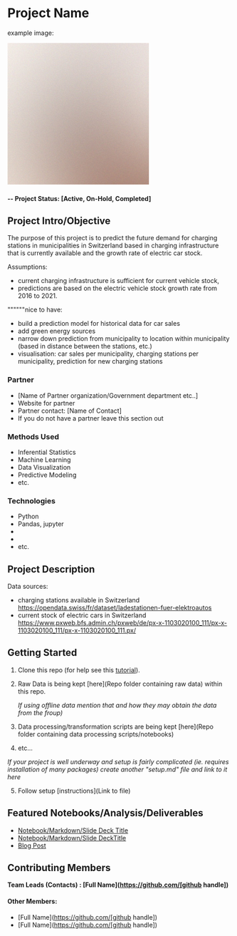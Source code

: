 # Project Name

example image:


![alternative text](reports/img/pic01.jpg)


#### -- Project Status: [Active, On-Hold, Completed]

## Project Intro/Objective
The purpose of this project is to predict the future demand for charging stations in municipalities in Switzerland based in charging infrastructure that is currently available and the growth rate of electric car stock.

Assumptions: 
- current charging infrastructure is sufficient for current vehicle stock, 
- predictions are based on the electric vehicle stock growth rate from 2016 to 2021.

""""""nice to have: 
- build a prediction model for historical data for car sales
- add green energy sources
- narrow down prediction from municipality to location within municipality (based in distance between the stations, etc.)
- visualisation: car sales per municipality, charging stations per municipality, prediction for new charging stations

### Partner
* [Name of Partner organization/Government department etc..]
* Website for partner
* Partner contact: [Name of Contact]
* If you do not have a partner leave this section out

### Methods Used
* Inferential Statistics
* Machine Learning
* Data Visualization
* Predictive Modeling
* etc.

### Technologies
* Python
* Pandas, jupyter
*  
*  
* etc.

## Project Description

Data sources:
- charging stations available in Switzerland https://opendata.swiss/fr/dataset/ladestationen-fuer-elektroautos
- current stock of electric cars in Switzerland https://www.pxweb.bfs.admin.ch/pxweb/de/px-x-1103020100_111/px-x-1103020100_111/px-x-1103020100_111.px/

## Getting Started

1. Clone this repo (for help see this [tutorial](https://help.github.com/articles/cloning-a-repository/)).
2. Raw Data is being kept [here](Repo folder containing raw data) within this repo.

    *If using offline data mention that and how they may obtain the data from the froup)*

3. Data processing/transformation scripts are being kept [here](Repo folder containing data processing scripts/notebooks)
4. etc...

*If your project is well underway and setup is fairly complicated (ie. requires installation of many packages)
create another "setup.md" file and link to it here*

5. Follow setup [instructions](Link to file)

## Featured Notebooks/Analysis/Deliverables
* [Notebook/Markdown/Slide Deck Title](link)
* [Notebook/Markdown/Slide DeckTitle](link)
* [Blog Post](link)


## Contributing Members

**Team Leads (Contacts) : [Full Name](https://github.com/[github handle])**

#### Other Members:

 - [Full Name](https://github.com/[github handle])
 - [Full Name](https://github.com/[github handle])
